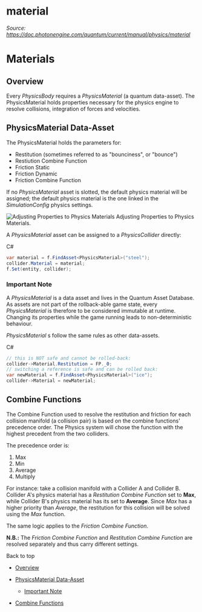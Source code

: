 # material

_Source: https://doc.photonengine.com/quantum/current/manual/physics/material_

# Materials

## Overview

Every _PhysicsBody_ requires a _PhysicsMaterial_ (a quantum data-asset). The PhysicsMaterial holds properties necessary for the physics engine to resolve collisions, integration of forces and velocities.

## PhysicsMaterial Data-Asset

The PhysicsMaterial holds the parameters for:

- Restitution (sometimes referred to as "bounciness", or "bounce")
- Restiution Combine Function
- Friction Static
- Friction Dynamic
- Friction Combine Function

If no _PhysicsMaterial_ asset is slotted, the default physics material will be assigned; the default physics material is the one linked in the _SimulationConfig_ physics settings.

![Adjusting Properties to Physics Materials](/docs/img/quantum/v3/manual/physics/physics-material-asset.png)
Adjusting Properties to Physics Materials.


A _PhysicsMaterial_ asset can be assigned to a _PhysicsCollider_ directly:

C#

```csharp
var material = f.FindAsset<PhysicsMaterial>("steel");
collider.Material = material;
f.Set(entity, collider);

```

### Important Note

A _PhysicsMaterial_ is a data asset and lives in the Quantum Asset Database. As assets are not part of the rollback-able game state, every _PhysicsMaterial_ is therefore to be considered immutable at runtime. Changing its properties while the game running leads to non-deterministic behaviour.

_PhysicsMaterial_ s follow the same rules as other data-assets.

C#

```csharp
// this is NOT safe and cannot be rolled-back:
collider->Material.Restitution = FP._0;
// switching a reference is safe and can be rolled back:
var newMaterial = f.FindAsset<PhysicsMaterial>("ice");
collider->Material = newMaterial;

```

## Combine Functions

The Combine Function used to resolve the restitution and friction for each collision manifold (a collision pair) is based on the combine functions' precedence order. The Physics system will chose the function with the highest precedent from the two colliders.

The precedence order is:

1. Max
2. Min
3. Average
4. Multiply

For instance: take a collision manifold with a Collider A and Collider B. Collider A's physics material has a _Restitution Combine Function_ set to **Max**, while Collider B's physics material has its set to **Average**. Since _Max_ has a higher priority than _Average_, the restitution for this collision will be solved using the _Max_ function.

The same logic applies to the _Friction Combine Function_.

**N.B.:** The _Friction Combine Function_ and _Restitution Combine Function_ are resolved separately and thus carry different settings.

Back to top

- [Overview](#overview)
- [PhysicsMaterial Data-Asset](#physicsmaterial-data-asset)

  - [Important Note](#important-note)

- [Combine Functions](#combine-functions)